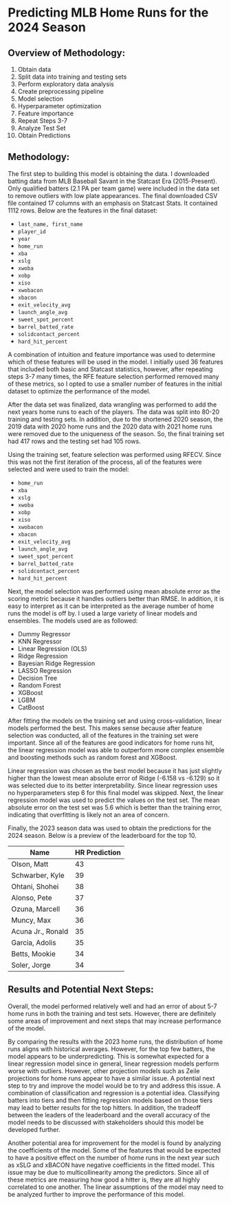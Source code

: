 # Predicting MLB Home Runs for the 2024 Season

## Overview of Methodology:
1) Obtain data
2) Split data into training and testing sets
3) Perform exploratory data analysis
4) Create preprocessing pipeline
5) Model selection
6) Hyperparameter optimization
7) Feature importance
8) Repeat Steps 3-7
9) Analyze Test Set
10) Obtain Predictions
    
## Methodology:
The first step to building this model is obtaining the data. I downloaded batting data from MLB
Baseball Savant in the Statcast Era (2015-Present). Only qualified batters (2.1 PA per team game)
were included in the data set to remove outliers with low plate appearances. The final downloaded
CSV file contained 17 columns with an emphasis on Statcast Stats. It contained 1112 rows. Below
are the features in the final dataset:
- `last_name, first_name`
- `player_id`
- `year`
- `home_run`
- `xba`
- `xslg`
- `xwoba`
- `xobp`
- `xiso`
- `xwobacon`
- `xbacon`
- `exit_velocity_avg`
- `launch_angle_avg`
- `sweet_spot_percent`
- `barrel_batted_rate`
- `solidcontact_percent`
- `hard_hit_percent`
  
A combination of intuition and feature importance was used to determine which of these features
will be used in the model. I initially used 36 features that included both basic and Statcast statistics,
however, after repeating steps 3-7 many times, the RFE feature selection performed removed many
of these metrics, so I opted to use a smaller number of features in the initial dataset to optimize the
performance of the model.

After the data set was finalized, data wrangling was performed to add the next years home runs to
each of the players. The data was split into 80-20 training and testing sets. In addition, due to the
shortened 2020 season, the 2019 data with 2020 home runs and the 2020 data with 2021 home
runs were removed due to the uniqueness of the season. So, the final training set had 417 rows and
the testing set had 105 rows.

Using the training set, feature selection was performed using RFECV. Since this was not the first
iteration of the process, all of the features were selected and were used to train the model:
- `home_run`
- `xba`
- `xslg`
- `xwoba`
- `xobp`
- `xiso`
- `xwobacon`
- `xbacon`
- `exit_velocity_avg`
- `launch_angle_avg`
- `sweet_spot_percent`
- `barrel_batted_rate`
- `solidcontact_percent`
- `hard_hit_percent`


Next, the model selection was performed using mean absolute error as the scoring metric because
it handles outliers better than RMSE. In addition, it is easy to interpret as it can be interpreted as
the average number of home runs the model is off by.
I used a large variety of linear models and ensembles. The models used are as followed:
- Dummy Regressor
- KNN Regressor
- Linear Regression (OLS)
- Ridge Regression
- Bayesian Ridge Regression
- LASSO Regression
- Decision Tree
- Random Forest
- XGBoost
- LGBM
- CatBoost
  
After fitting the models on the training set and using cross-validation, linear models performed the
best. This makes sense because after feature selection was conducted, all of the features in the
training set were important. Since all of the features are good indicators for home runs hit, the
linear regression model was able to outperform more complex ensemble and boosting methods
such as random forest and XGBoost.

Linear regression was chosen as the best model because it has just slightly higher than the lowest
mean absolute error of Ridge (-6.158 vs -6.129) so it was selected due to its better interpretability.
Since linear regression uses no hyperparameters step 6 for this final model was skipped. Next, the
linear regression model was used to predict the values on the test set. The mean absolute error on
the test set was 5.6 which is better than the training error, indicating that overfitting is likely not an
area of concern.

Finally, the 2023 season data was used to obtain the predictions for the 2024 season. Below is a
preview of the leaderboard for the top 10.

Name | HR Prediction
---|---
Olson, Matt |43
Schwarber, Kyle |39
Ohtani, Shohei |38
Alonso, Pete |37
Ozuna, Marcell |36
Muncy, Max |36
Acuna Jr., Ronald |35
Garcia, Adolis |35
Betts, Mookie |34
Soler, Jorge |34


## Results and Potential Next Steps:
Overall, the model performed relatively well and had an error of about 5-7 home runs in both the
training and test sets. However, there are definitely some areas of improvement and next steps that
may increase performance of the model.

By comparing the results with the 2023 home runs, the distribution of home runs aligns with
historical averages. However, for the top few batters, the model appears to be underpredicting. This
is somewhat expected for a linear regression model since in general, linear regression models
perform worse with outliers. However, other projection models such as Zeile projections for home
runs appear to have a similar issue. A potential next step to try and improve the model would be to
try and address this issue. A combination of classification and regression is a potential idea.
Classifying batters into tiers and then fitting regression models based on those tiers may lead to
better results for the top hitters. In addition, the tradeoff between the leaders of the leaderboard
and the overall accuracy of the model needs to be discussed with stakeholders should this model
be developed further.

Another potential area for improvement for the model is found by analyzing the coefficients of the
model. Some of the features that would be expected to have a positive effect on the number of
home runs in the next year such as xSLG and xBACON have negative coefficients in the fitted
model. This issue may be due to multicollinearity among the predictors. Since all of these metrics
are measuring how good a hitter is, they are all highly correlated to one another. The linear
assumptions of the model may need to be analyzed further to improve the performance of this
model.